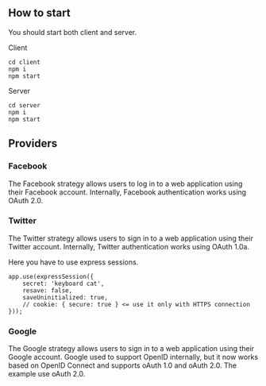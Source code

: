 ## How to start

You should start both client and server.

Client
```
cd client
npm i
npm start
```

Server
```
cd server
npm i
npm start
```

## Providers

### Facebook

The Facebook strategy allows users to log in to a web application using their Facebook account. Internally, Facebook authentication works using OAuth 2.0.

### Twitter

The Twitter strategy allows users to sign in to a web application using their Twitter account. Internally, Twitter authentication works using OAuth 1.0a.

Here you have to use express sessions.

```
app.use(expressSession({
    secret: 'keyboard cat',
    resave: false,
    saveUninitialized: true,
    // cookie: { secure: true } <= use it only with HTTPS connection
}));
```

### Google

The Google strategy allows users to sign in to a web application using their Google account. Google used to support OpenID internally, but it now works based on OpenID Connect and supports oAuth 1.0 and oAuth 2.0. The example use oAuth 2.0.